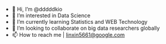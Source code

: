 - 👋 Hi, I’m @dddddkio
- 👀 I’m interested in Data Science
- 🌱 I’m currently learning Statistics and WEB Technology
- 💞️ I’m looking to collaborate on big data researchers globally
- 📫 How to reach me | linxin5661@google.com


